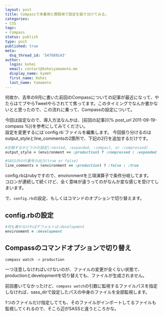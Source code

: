 ```yaml
---
layout: post
title: Compassで本番用と開発用で設定を振り分けてみる。
categories:
- CSS
tags:
- Compass
status: publish
type: post
published: true
meta:
  dsq_thread_id: '547689143'
author:
  login: kohei
  email: contact@koheiyamamoto.me
  display_name: kymmt
  first_name: Kohei
  last_name: Yamamoto
---
```

何故か、去年の9月に書いた前回のCompassについての記事が最近になって、やたらはてブやらTweetやらされてて焦ってます。このタイミングでなんか書かないとと思ったので、この流れに乗って、Compassの設定について。

<section id="introduction" markdown="block">
今回は設定なので、導入方法なんかは、[前回の記事]({% post_url 2011-09-19-compass %})を参考にしてみてください。
</section>

<section id="setting" markdown="block">
設定を変更するには`config.rb`ファイルを編集します。  
今回振り分けるのはoutput_styleとline_commentsの2箇所で、下記の2行を追加するだけです。

~~~ ruby
#圧縮するかどうかの設定(:nested, :expanded, :compact, or :compressed)
output_style = (environment == :production) ? :compressed : :expanded

#SASS内の行番号の出力(true or false)
line_comments = (environment == :production) ? :false : :true
~~~

config.rbはrubyですので、environmentを三項演算子で条件分岐してます。  
コロンが連続して続くけど、全く意味が違うってのがなんか変な感じを受けてしまいます。

で、`config.rb`の設定、もしくはコマンドのオプションで切り替えます。

# config.rbの設定

~~~ ruby
#何も書かなければデフォルトは:development
environment = :development
~~~

# Compassのコマンドオプションで切り替え

~~~ bash
compass watch -e production
~~~

一つ注意しなければいけないのが、ファイルの変更が全くない状態で、productionとdevelopmentを切り替えても、ファイルが生成されません。

前回書いてなかったけど、`compass watch`の引数に監視するファイルパスを指定しなければ、sass_dirで設定したパスの中身のファイルを全部監視します。

1つのファイルだけ指定してても、そのファイルがインポートしてるファイルも監視してくれるので、そこら辺がSASSと違うところかな。
</section>
